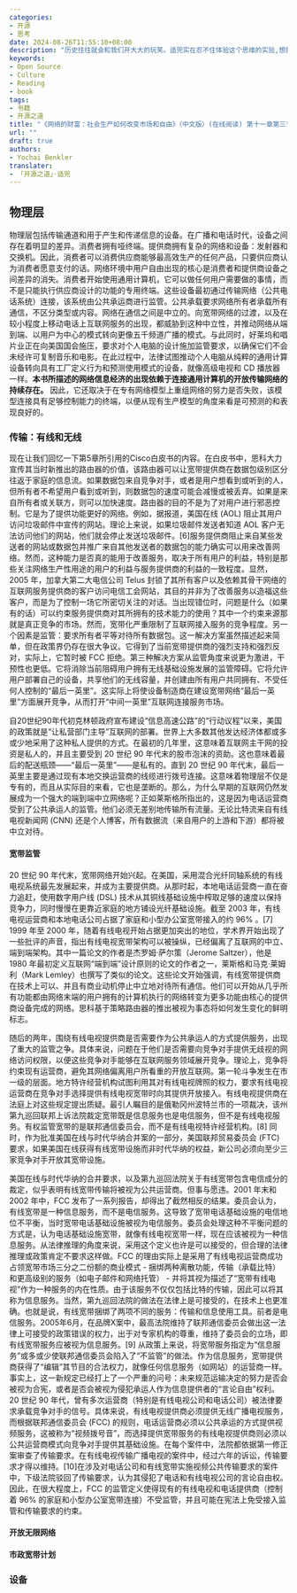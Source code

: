 ```yaml
---
categories:
- 开源
- 思考
date: 2024-08-26T11:55:10+08:00
description: "历史往往就会和我们开大大的玩笑。适兕实在忍不住体验这个思维的实验,想象虚拟的历史，于是尝试花几个月的时间翻译。Enjoy！Happy Reading～"
keywords:
- Open Source
- Culture
- Reading
- book
tags:
- 书籍
- 开源之道
title: "《网络的财富：社会生产如何改变市场和自由》（中文版）(在线阅读) 第十一章第三节"
url: ""
draft: true
authors:
- Yochai Benkler
translater:
- 「开源之道」·适兕
---
```


## 物理层

物理层包括传输通道和用于产生和传递信息的设备。在广播和电话时代，设备之间存在着明显的差异。消费者拥有哑终端。提供商拥有复杂的网络和设备：发射器和交换机。因此，消费者可以消费供应商能够最高效生产的任何产品，只要供应商认为消费者愿意支付的话。网络环境中用户自由出现的核心是消费者和提供商设备之间差异的消失。消费者开始使用通用计算机，它可以做任何用户需要做的事情，而不是只能执行供应商设计的功能的专用终端。这些设备最初通过传输网络（公共电话系统）连接，该系统由公共承运商进行监管。公共承载要求网络所有者承载所有通信，不区分类型或内容。网络在通信之间是中立的。向宽带网络的过渡，以及在较小程度上移动电话上互联网服务的出现，都威胁到这种中立性，并推动网络从端到端、以用户为中心的模式转向更像五千频道广播的模式。与此同时，好莱坞和唱片业正在向美国国会施压，要求对个人电脑的设计施加监管要求，以确保它们不会未经许可复制音乐和电影。在此过程中，法律试图推动个人电脑从纯粹的通用计算设备转向具有工厂定义行为和预测使用模式的设备，就像高级电视和 CD 播放器一样。**本书所描述的网络信息经济的出现依赖于连接通用计算机的开放传输网络的持续存在。** 因此，它还取决于在专有网络模型上重组网络的努力是否失败，该模型连接具有足够控制能力的终端，以便从现有生产模型的角度来看是可预测的和表现良好的。

### 传输：有线和无线

现在让我们回忆一下第5章所引用的Cisco白皮书的内容。在白皮书中，思科大力宣传其当时新推出的路由器的价值，该路由器可以让宽带提供商在数据包级别区分往返于家庭的信息流。如果数据包来自竞争对手，或者是用户想看到或听到的人，但所有者不希望用户看到或听到，则数据包的速度可能会减慢或被丢弃。如果是来自所有者或关联方，则可以加快速度。路由器的目的不是为了对用户进行邪恶控制。它是为了提供功能更好的网络。例如，据报道，美国在线 (AOL) 阻止其用户访问垃圾邮件中宣传的网站。理论上来说，如果垃圾邮件发送者知道 AOL 客户无法访问他们的网站，他们就会停止发送垃圾邮件。[6]服务提供商阻止来自某些发送者的网站或数据包并推广来自其他发送者的数据包的能力确实可以用来改善网络。然而，这种能力是否真的能用于改善服务，取决于所有用户的利益，特别是那些关注网络生产性用途的用户的利益与服务提供商的利益的一致程度。显然，2005 年，加拿大第二大电信公司 Telus 封锁了其所有客户以及依赖其骨干网络的互联网服务提供商的客户访问电信工会网站，其目的并非为了改善服务以造福这些客户，而是为了控制一场它所密切关注的对话。当出现错位时，问题是什么（如果有的话）可以约束服务提供商对其所拥有的技术能力的使用？其中一个约束来源那就是真正竞争的市场。然而，宽带化严重限制了互联网接入服务的竞争程度。另一个因素是监管：要求所有者平等对待所有数据包。这一解决方案虽然描述起来简单，但在政策界仍存在很大争议。它得到了当前宽带提供商的强烈支持和强烈反对，实际上，它暂时被 FCC 拒绝。第三种解决方案从监管角度来说更为激进，干预性也更低。它将消除当前阻碍用户拥有无线基础设施发展的监管障碍。它将允许用户部署自己的设备，共享他们的无线容量，并创建由所有用户共同拥有、不受任何人控制的“最后一英里”。这实际上将使设备制造商在建设宽带网络“最后一英里”方面展开竞争，从而打开“中间一英里”互联网连接服务市场。

自20世纪90年代初克林顿政府宣布建设“信息高速公路”的“行动议程”以来，美国的政策就是“让私营部门主导”互联网的部署。世界上大多数其他发达经济体都或多或少地采用了这种私人提供的方式。在最初的几年里，这意味着互联网主干网的投资是私人的，并且主要受到 20 世纪 90 年代末的股市泡沫的资助。这也意味着最后的配送瓶颈——“最后一英里”——是私有的。直到 20 世纪 90 年代末，最后一英里主要是通过现有本地交换运营商的线缆进行拨号连接。这意味着物理层不仅是专有的，而且从实际目的来看，它也是垄断的。那么，为什么早期的互联网仍然发展成为一个强大的端到端中立网络呢？正如莱斯格所指出的，这是因为电话运营商受到了公共承运人的监管。他们必须无差别地传输所有流量。无论比特流来自有线电视新闻网 (CNN) 还是个人博客，所有数据流（来自用户的上游和下游）都将被中立对待。

#### 宽带监管

20 世纪 90 年代末，宽带网络开始兴起。在美国，采用混合光纤同轴系统的有线电视系统最先发展起来，并成为主要提供商。从那时起，本地电话运营商一直在奋力追赶，使用数字用户线 (DSL) 技术从其铜线基础设施中榨取足够的速度以保持竞争力，同时慢慢在更靠近家庭的地方铺设光纤基础设施。截至 2003 年，有线电视运营商和本地电话公司占据了家庭和小型办公室宽带接入的约 96% 。[7] 1999 年至 2000 年，随着有线电视开始占据更加突出的地位，学术界开始出现了一些批评的声音，指出有线电视宽带架构可以被操纵，已经偏离了互联网的中立、端到端架构。其中一篇论文的作者是杰罗姆·萨尔策（Jerome Saltzer），他是 1980 年最初定义互联网“端到端”设计原则的论文的作者之一，莱斯格和马克·莱姆利（Mark Lemley）也撰写了类似的论文。这些论文开始强调，有线宽带提供商在技术上可以、并且有商业动机停止中立地对待所有通信。他们可以开始从几乎所有功能都由网络末端的用户拥有的计算机执行的网络转变为更多功能由核心的提供商设备完成的网络。思科基于策略路由器的推出被视为事态将如何发生变化的鲜明标志。

随后的两年，围绕有线电视提供商是否需要作为公共承运人的方式提供服务，出现了重大的监管之争。具体来说，问题在于他们是否需要向竞争对手提供无歧视的网络访问权限，以便这些竞争对手能够在互联网服务领域展开竞争。理论上，竞争将约束现有运营商，避免其网络偏离用户所看重的开放互联网。第一轮斗争发生在市一级的层面。地方特许经营机构试图利用其对有线电视牌照的权力，要求有线电视运营商在竞争对手选择提供有线电视宽带时向其提供开放接入。有线电视提供商在法庭上对这些规定提出质疑。最引人瞩目的是俄勒冈州波特兰市的一项裁决，该州第九巡回联邦上诉法院裁定宽带既是信息服务也是电信服务，但不是有线电视服务。有权监管宽带的是联邦通信委员会，而不是有线电视特许经营机构。[8] 同时，作为批准美国在线与时代华纳合并案的一部分，美国联邦贸易委员会 (FTC) 要求，如果美国在线获得有线宽带设施而非时代华纳的权益，新公司必须向至少三家竞争对手开放其宽带设施。

美国在线与时代华纳的合并要求，以及第九巡回法院关于有线宽带包含电信成分的裁定，似乎表明有线宽带传输将被视为公共运营商。但事与愿违。2001 年末和 2002 年中，FCC 发布了一系列报告，却得出了截然相反的结果。委员会认为，有线宽带是一种信息服务，而不是电信服务。这导致了宽带电​​话基础设施的电信地位不平衡，当时宽带电话基础设施被视为电信服务。委员会处理这种不平衡问题的方式是，认为电话基础设施宽带，就像有线电视宽带一样，现在应该被视为一种信息服务。从法律推理的角度来说，采用这个定义也许是可以接受的，但合理的法律推理或政策肯定不要求这样做。FCC 的理由实际上是采用了有线电视运营商成功占领宽带市场三分之二份额的商业模式 - 捆绑两种离散功能，传输（承载比特）和更高级别的服务（如电子邮件和网络托管） - 并将其视为描述了“宽带有线电视”作为一种服务的内在性质。由于该服务不仅仅包括比特的传输，因此可以将其称为信息服务。当然，第九巡回法院的做法在法律上是可接受的，在技术上也更准确。也就是说，有线宽带捆绑了两项不同的服务：传输和信息使用工具。前者是电信服务。2005年6月，在品牌X案中，最高法院维持了联邦通信委员会做出这一法律上可接受的政策错误的权力，出于对专家机构的尊重，维持了委员会的立场，即有线宽带服务应被视为信息服务。[9] 从政策上来说，将宽带服务指定为“信息服务”或多或少使联邦通信委员会陷入了“不监管”的做法。作为信息服务，宽带提供商获得了“编辑”其节目的合法权力，就像任何信息服务（如网站）的运营商一样。事实上，这一新规定已经打上了一个严重的问号：未来规范运输决定的努力是否会被视为合宪，或者是否会被视为侵犯承运人作为信息提供者的“言论自由”权利。20 世纪 90 年代，曾有多次运营商（特别是有线电视公司和电话公司）被法律要求承载竞争对手的信号。具体来说，有线电视提供商必须提供无线广播电视服务，而根据联邦通信委员会 (FCC) 的规则，电话运营商必须以公共承运的方式提供视频服务，这被称为“视频拨号音”，而选择提供宽带服务的有线电视提供商则必须以公共运营商模式向竞争对手提供其基础设施。在每个案件中，法院都依据第一修正案审查了传输要求。在有线电视传输广播电视的案件中，经过六年的诉讼，传输要求才得以维持。[10]在涉及对电话公司和有线宽带实施视频公共传输要求的案件中，下级法院驳回了传输要求，认为其侵犯了电话和有线电视公司的言论自由权。因此，在很大程度上，FCC 的监管定义使得现有的有线电视和电话提供商（控制着 96% 的家庭和小型办公室宽带连接）不受监管，并且可能在宪法上免受接入监管和传输要求的约束。

#### 开放无限网络


#### 市政宽带计划

### 设备


